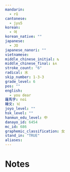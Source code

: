 ```yaml
---
mandarin:
  - rǔ
cantonese:
  - jyu5
korean:
  - 여
korean_native: ""
japanese:
  - JO
japanese_nanori: ""
vietnamese:
middle_chinese_initial: ȵ
middle_chinese_final: ɨʌ
stroke_count: "6"
radical: 水
skip_number: 1-3-3
grade_level: 6
pos: ""
english:
  - you dear
羅馬字: noi
韓文: 뇌
joyo_level: ""
hsk_level: ""
hanmun_edu_level: 中
danayo_id: 6454
mc_id: 686
graphemic_classification: 女
stand_in: "TRUE"
aliases:
---
```


# Notes
